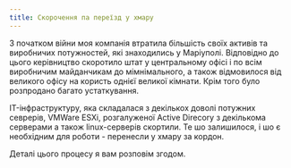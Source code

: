 ```yaml
---
title: Скорочення па переїзд у хмару
---
```


З початком війни моя компанія втратила більшість своїх активів та виробничих потужностей, які знаходились у Маріуполі.
Відповідно до цього керівництво скоротило штат у центральному офісі і по всім виробничим майданчикам до мімнімального, а також відмовилося від великого офісу на користь однієї великої кімнати.
Крім того було розпродано багато устаткування.

IT-інфраструктуру, яка складалася з декількох доволі потужних севрерів, VMWare ESXi, розгалуженої Active Direcory з декількома серверами а також linux-серверів скортили. 
Те шо залишилося, і шо є необхідним для роботи - перенесли у хмару за кордон.

Деталі цього процесу я вам розповім згодом.


